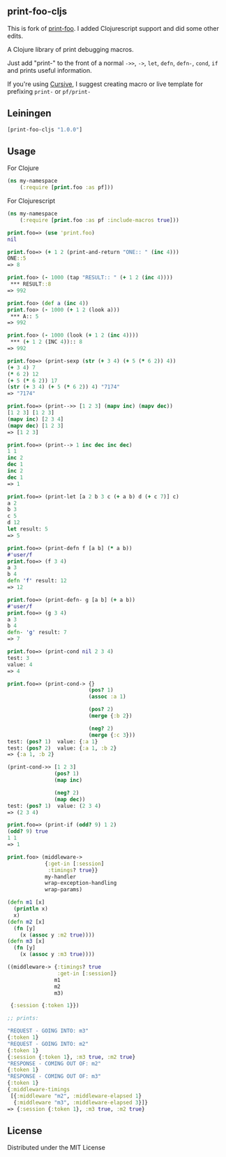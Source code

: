 ## print-foo-cljs

This is fork of [print-foo](https://github.com/AlexBaranosky/print-foo). I added Clojurescript support and did some other edits.

A Clojure library of print debugging macros.  

Just add "print-" to the front of a normal `->>`, `->`, `let`, `defn`, `defn-`, `cond`, `if` and prints useful information.

If you're using [Cursive](https://cursive-ide.com/), I suggest creating macro or live template for prefixing `print-` or `pf/print-`

## Leiningen

```clj
[print-foo-cljs "1.0.0"]
```

## Usage

For Clojure
```clojure
(ns my-namespace
    (:require [print.foo :as pf]))
```

For Clojurescript
```clojure
(ns my-namespace
    (:require [print.foo :as pf :include-macros true]))
```


```clojure
print.foo=> (use 'print.foo)
nil

print.foo=> (+ 1 2 (print-and-return "ONE:: " (inc 4)))
ONE::5
=> 8

print.foo> (- 1000 (tap "RESULT:: " (+ 1 2 (inc 4))))
 *** RESULT::8
=> 992

print.foo> (def a (inc 4))
print.foo> (- 1000 (+ 1 2 (look a)))
 *** A:: 5
=> 992

print.foo> (- 1000 (look (+ 1 2 (inc 4))))
 *** (+ 1 2 (INC 4)):: 8
=> 992

print.foo=> (print-sexp (str (+ 3 4) (+ 5 (* 6 2)) 4))
(+ 3 4) 7
(* 6 2) 12
(+ 5 (* 6 2)) 17
(str (+ 3 4) (+ 5 (* 6 2)) 4) "7174"
=> "7174"

print.foo=> (print-->> [1 2 3] (mapv inc) (mapv dec))
[1 2 3] [1 2 3]
(mapv inc) [2 3 4]
(mapv dec) [1 2 3]
=> [1 2 3]

print.foo=> (print--> 1 inc dec inc dec)
1 1
inc 2
dec 1
inc 2
dec 1
=> 1

print.foo=> (print-let [a 2 b 3 c (+ a b) d (+ c 7)] c)
a 2
b 3
c 5
d 12
let result: 5
=> 5

print.foo=> (print-defn f [a b] (* a b))
#'user/f
print.foo=> (f 3 4)
a 3
b 4
defn 'f' result: 12
=> 12

print.foo=> (print-defn- g [a b] (+ a b))
#'user/f
print.foo=> (g 3 4)
a 3
b 4
defn- 'g' result: 7
=> 7

print.foo=> (print-cond nil 2 3 4)
test: 3
value: 4
=> 4

print.foo=> (print-cond-> {}
                          (pos? 1)
                          (assoc :a 1)

                          (pos? 2)
                          (merge {:b 2})

                          (neg? 2)
                          (merge {:c 3}))
test: (pos? 1)  value: {:a 1}
test: (pos? 2)  value: {:a 1, :b 2}
=> {:a 1, :b 2}

(print-cond->> [1 2 3]
               (pos? 1)
               (map inc)

               (neg? 2)
               (map dec))
test: (pos? 1)  value: (2 3 4)
=> (2 3 4)

print.foo=> (print-if (odd? 9) 1 2)
(odd? 9) true
1 1
=> 1

print.foo> (middleware->
            {:get-in [:session]
             :timings? true}}
            my-handler
            wrap-exception-handling
            wrap-params)

(defn m1 [x]
  (println x)
  x)
(defn m2 [x]
  (fn [y]
    (x (assoc y :m2 true))))
(defn m3 [x]
  (fn [y]
    (x (assoc y :m3 true))))

((middleware-> {:timings? true
                :get-in [:session]}
               m1
               m2
               m3)

 {:session {:token 1}})

;; prints:

"REQUEST - GOING INTO: m3"
{:token 1}
"REQUEST - GOING INTO: m2"
{:token 1}
{:session {:token 1}, :m3 true, :m2 true}
"RESPONSE - COMING OUT OF: m2"
{:token 1}
"RESPONSE - COMING OUT OF: m3"
{:token 1}
{:middleware-timings
 [{:middleware "m2", :middleware-elapsed 1}
  {:middleware "m3", :middleware-elapsed 3}]}
=> {:session {:token 1}, :m3 true, :m2 true}

```

## License

Distributed under the MIT License
